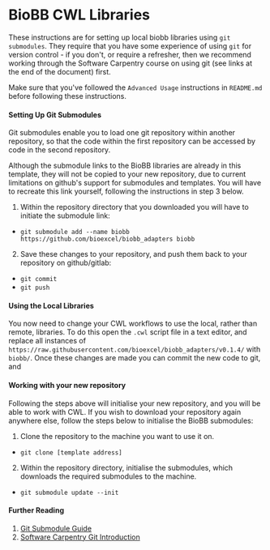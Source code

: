 # BioBB CWL Libraries

These instructions are for setting up local biobb libraries using `git submodules`. They
require that you have some experience of using `git` for version control - if you don't,
or require a refresher, then we recommend working through the Software Carpentry course
on using git (see links at the end of the document) first.

Make sure that you've followed the `Advanced Usage` instructions in `README.md` before 
following these instructions.


#### Setting Up Git Submodules

Git submodules enable you to load one git repository within another repository, so that the
code within the first repository can be accessed by code in the second repository.

Although the submodule links to the BioBB libraries are already in this template, they will not be 
copied to your new repository, due to current limitations on github's support for submodules and
templates. You will have to recreate this link yourself, following the instructions in step 3 below.

 1. Within the repository directory that you downloaded you will have to initiate the submodule link:
   * `git submodule add --name biobb https://github.com/bioexcel/biobb_adapters biobb` 
 2. Save these changes to your repository, and push them back to your repository on github/gitlab:
   * `git commit`
   * `git push`


#### Using the Local Libraries

You now need to change your CWL workflows to use the local, rather than remote, libraries.
To do this open the `.cwl` script file in a text editor, and replace all instances of 
`https://raw.githubusercontent.com/bioexcel/biobb_adapters/v0.1.4/` with `biobb/`.
Once these changes are made you can commit the new code to git, and 

#### Working with your new repository

Following the steps above will initialise your new repository, and you will be able to work with CWL.
If you wish to download your repository again anywhere else, follow the steps below to initialise the
BioBB submodules:

 1. Clone the repository to the machine you want to use it on.
   * `git clone [template address]`
 2. Within the repository directory, initialise the submodules, which downloads the required submodules to the machine.
   * `git submodule update --init`


#### Further Reading

 1. [Git Submodule Guide](https://www.git-scm.com/book/en/v2/Git-Tools-Submodules)
 2. [Software Carpentry Git Introduction](https://swcarpentry.github.io/git-novice/)
